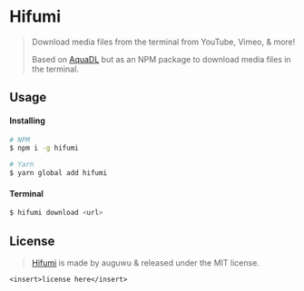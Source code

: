 # Hifumi
> Download media files from the terminal from YouTube, Vimeo, &amp; more!
>
> Based on [AquaDL](https://github.com/ohlookitsderpy/AquaDL) but as an NPM package to download media files in the terminal.

## Usage
#### Installing
```sh
# NPM
$ npm i -g hifumi

# Yarn
$ yarn global add hifumi
```

#### Terminal
```sh
$ hifumi download <url>
```

## License
> [Hifumi](https://github.com/auguwu/Hifumi) is made by auguwu & released under the MIT license.

```
<insert>license here</insert>
```
